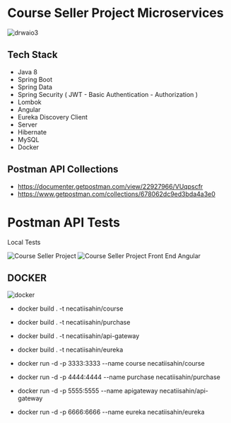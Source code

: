 # Course Seller Project Microservices

![drwaio3](https://user-images.githubusercontent.com/17224549/192118398-2a8295c5-41f3-4f47-9574-e94c16f7fa25.png)

## Tech Stack

- Java 8
- Spring Boot
- Spring Data
- Spring Security ( JWT - Basic Authentication - Authorization )
- Lombok
- Angular
- Eureka Discovery Client
- Server
- Hibernate
- MySQL
- Docker


## Postman API Collections
- https://documenter.getpostman.com/view/22927966/VUqpscfr
- https://www.getpostman.com/collections/678062dc9ed3bda4a3e0

# Postman API Tests

Local Tests

![Course Seller Project](https://user-images.githubusercontent.com/17224549/186480510-681a8b31-009d-4658-821d-59f7684d5124.gif)
![Course Seller Project Front End Angular](https://user-images.githubusercontent.com/17224549/186480522-8d23f81e-b661-4c5f-bf47-68d9dff6c881.gif)


## DOCKER
![docker](https://user-images.githubusercontent.com/17224549/192116292-1b075512-2b58-4ba8-9b89-8e97cfbaa1e2.png)


- docker build . -t necatiisahin/course
- docker build . -t necatiisahin/purchase
- docker build . -t necatiisahin/api-gateway
- docker build . -t necatiisahin/eureka


- docker run -d -p 3333:3333 --name course necatiisahin/course
- docker run -d -p 4444:4444 --name purchase necatiisahin/purchase
- docker run -d -p 5555:5555 --name apigateway necatiisahin/api-gateway
- docker run -d -p 6666:6666 --name eureka necatiisahin/eureka




```
